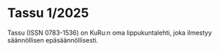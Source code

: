 # Tassu 1/2025
Tassu (ISSN 0783-1536) on KuRu:n oma lippukuntalehti, joka ilmestyy säännöllisen epäsäännöllisesti.
